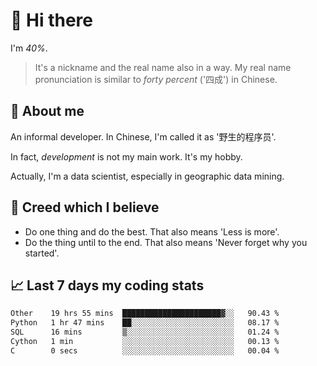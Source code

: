 # 👋 Hi there

I'm *40%*.

> It's a nickname and the real name also in a way.
> My real name pronunciation is similar to *forty percent* ('四成') in Chinese.

## :speech_balloon: About me

An informal developer. In Chinese, I'm called it as '野生的程序员'.

In fact, _development_ is not my main work. It's my hobby.

Actually, I'm a data scientist, especially in geographic data mining.

## :see_no_evil: Creed which I believe

- Do one thing and do the best. That also means 'Less is more'.
- Do the thing until to the end. That also means 'Never forget why you started'.

## :chart_with_upwards_trend: Last 7 days my coding stats

<!--START_SECTION:waka-->

```txt
Other    19 hrs 55 mins  ██████████████████████▓░░   90.43 %
Python   1 hr 47 mins    ██░░░░░░░░░░░░░░░░░░░░░░░   08.17 %
SQL      16 mins         ▒░░░░░░░░░░░░░░░░░░░░░░░░   01.24 %
Cython   1 min           ░░░░░░░░░░░░░░░░░░░░░░░░░   00.13 %
C        0 secs          ░░░░░░░░░░░░░░░░░░░░░░░░░   00.04 %
```

<!--END_SECTION:waka-->
